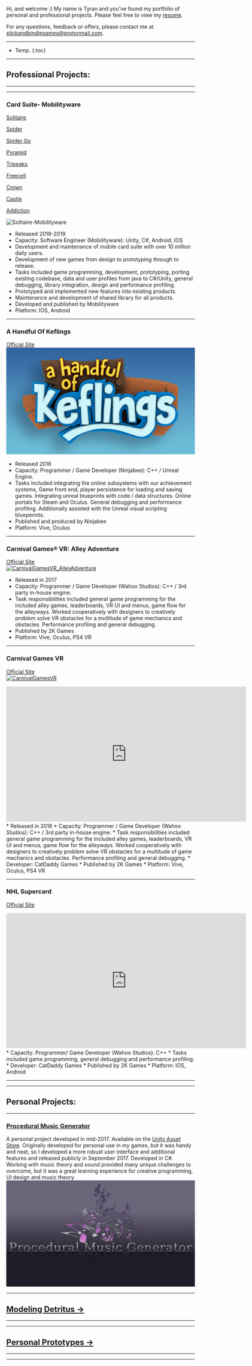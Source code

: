 Hi, and welcome :) My name is Tyran and you've found my portfolio of personal and professional projects. 
Please feel free to view my [resume](https://docs.google.com/document/d/1Vr_EDlRJShelAtfjWKWuWyGbRXdOtUaGFv_42nLTJS0/edit?usp=sharing). 

For any questions, feedback or offers, please contact me at [stickandbindlegames@protonmail.com](mailto:stickandbindlegames@protonmail.com). 

----

* Temp.
{:toc}
----
## **Professional Projects:**  
----
----

### Card Suite- Mobilityware 
[Solitaire](https://play.google.com/store/apps/details?id=com.mobilityware.solitaire)  

[Spider](https://play.google.com/store/apps/details?id=com.mobilityware.spider)  

[Spider Go](https://play.google.com/store/apps/details?id=com.mobilityware.SpiderGo)

[Pyramid](https://play.google.com/store/apps/details?id=com.mobilityware.PyramidFree)

[Tripeaks](https://play.google.com/store/apps/details?id=com.mobilityware.TriPeaksFree)

[Freecell](https://play.google.com/store/apps/details?id=com.mobilityware.freecell)

[Crown](https://play.google.com/store/apps/details?id=com.mobilityware.CrownSolitaire)

[Castle](https://play.google.com/store/apps/details?id=com.mobilityware.CastleSolitaire)

[Addiction](https://play.google.com/store/apps/details?id=com.mobilityware.AddictionSolitaire)

![Solitaire-Mobilityware](https://lh3.googleusercontent.com/GKp0pzacXTx1pq7PvRoD5wyChjb2tTsW_85W3-f0KZXz5ehE77YlsiUfwnpirrq-Mg=s180)
* Released 2018-2019 
* Capacity: Software Engineer (Mobilityware): Unity, C#, Android, IOS
* Development and maintenance of mobile card suite with over 10 million daily users.
* Development of new games from design to prototyping through to release.
* Tasks included game programming, development, prototyping, porting existing codebase, data and user profiles from java to C#/Unity, general debugging, library integration, design and performance profiling.
* Prototyped and implemented new features into existing products.
* Maintenance and development of shared library for all products.
* Developed and published by Mobilityware
* Platform: IOS, Android  

----

### A Handful Of Keflings
[Official Site](http://store.steampowered.com/app/643950/A_Handful_of_Keflings/)  
![KeflingLogo](https://raw.githubusercontent.com/StickAndBindleGames/stickandbindlegames.github.io/master/Images/AHoK_logo_med.jpg)
* Released 2018 
* Capacity: Programmer / Game Developer (Ninjabee): C++ / Unreal Engine. 
* Tasks included integrating the online subsystems with our achievement systems, Game front end, player persistence for loading and saving games. Integrating unreal blueprints with code / data structures. Online portals for Steam and Oculus. General debugging and performance profiling. Additionally assisted with the Unreal visual scripting blueperints.
* Published and produced by Ninjabee  
* Platform: Vive, Oculus  

----

### Carnival Games® VR: Alley Adventure
[Official Site](http://store.steampowered.com/app/631690/Carnival_Games_VR_Alley_Adventure/)  
[![CarnivalGamesVR_AlleyAdventure](http://cdn.edgecast.steamstatic.com/steam/apps/631690/header.jpg?t=1510685142)](http://store.steampowered.com/app/631690/Carnival_Games_VR_Alley_Adventure/)
* Released in 2017  
* Capacity: Programmer / Game Developer (Wahoo Studios): C++ / 3rd party in-house engine. 
* Task responsibilities included general game programming for the included alley games, leaderboards, VR UI and menus, game flow for the alleyways. Worked cooperatively with designers to creatively problem solve VR obstacles for a multitude of game mechanics and obstacles. Performance profiling and general debugging.
* Published by 2K Games  
* Platform: Vive, Oculus, PS4 VR  

----

### Carnival Games VR
[Official Site](http://store.steampowered.com/app/458920/Carnival_Games_VR/)  
[![CarnivalGamesVR](http://cdn.edgecast.steamstatic.com/steam/apps/458920/header.jpg?t=1510682744)](http://store.steampowered.com/app/458920/Carnival_Games_VR/)  
<iframe width="641" height="360" src="https://www.youtube.com/embed/yk5VnRRy4CA" frameborder="0" gesture="media" allow="encrypted-media" allowfullscreen></iframe>  
* Released in 2016  
* Capacity: Programmer / Game Developer (Wahoo Studios): C++ / 3rd party in-house engine. 
* Task responsibilities included general game programming for the included alley games, leaderboards, VR UI and menus, game flow for the alleyways. Worked cooperatively with designers to creatively problem solve VR obstacles for a multitude of game mechanics and obstacles. Performance profiling and general debugging.
* Developer: CatDaddy Games  
* Published by 2K Games  
* Platform: Vive, Oculus, PS4 VR  

----

### NHL Supercard  
[Official Site](https://www.2k.com/games/nhl-supercard)
<iframe width="641" height="360" src="https://www.youtube.com/embed/MLHCtYs-UzA" frameborder="0" gesture="media" allow="encrypted-media" allowfullscreen></iframe>
* Capacity: Programmer/ Game Developer (Wahoo Studios): C++
* Tasks included game programming, general debugging and performance profiling.
* Developer: CatDaddy Games  
* Published by 2K Games  
* Platform: IOS, Android  

----
----
## **Personal Projects:**  
----
### [Procedural Music Generator](https://stickandbindlegames.github.io/ProceduralMusicPlayer_Win/)  
A personal project developed in mid-2017. Available on the [Unity Asset Store](https://www.assetstore.unity3d.com/en/#!/content/99791). Originally developed for personal use in my games, but it was handy and neat, so I developed a more robust user interface and additional features and released publicly in September 2017.  Developed in C#. Working with music theory and sound provided many unique challenges to overcome, but it was a great learning experience for creative programming, UI design and music theory.
[![Logo](https://raw.githubusercontent.com/StickAndBindleGames/stickandbindlegames.github.io/master/Images/%20Logo.png)](https://stickandbindlegames.github.io/ProceduralMusicPlayer_Win/)  
 
----
## [Modeling Detritus ->](https://stickandbindlegames.github.io/Modeling/)
----
----
## [Personal Prototypes ->](https://stickandbindlegames.github.io/Prototypes/)
----
----
